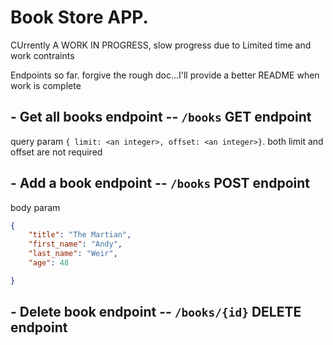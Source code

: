 # Book Store APP.

CUrrently A WORK IN PROGRESS, slow progress due to Limited time and work contraints

Endpoints so far. forgive the rough doc...I'll provide a better README when work is complete

## - Get all books endpoint -- `/books` GET endpoint

query param `{ limit: <an integer>, offset: <an integer>}`. both limit and offset are not required


## - Add a book endpoint -- `/books` POST endpoint

body param

```json
{
    "title": "The Martian",
    "first_name": "Andy",
    "last_name": "Weir",
    "age": 48

}
```

## - Delete book endpoint -- `/books/{id}` DELETE endpoint